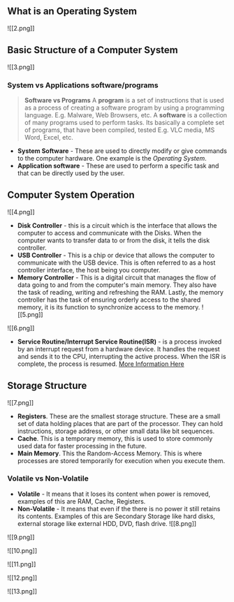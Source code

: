 ```toc
```
## What is an Operating System
![[2.png]]

## Basic Structure of a Computer System
![[3.png]]
### System vs Applications software/programs
> **Software vs Programs**
> A **program** is a set of instructions that is used as a process of creating a software program by using a programming language. E.g. Malware, Web Browsers, etc.
> A **software** is a collection of many programs used to perform tasks. Its basically a complete set of programs, that have been compiled, tested E.g. VLC media, MS Word, Excel, etc.
- **System Software** - These are used to directly modify or give commands to the computer hardware. One example is the *Operating System*.
- **Application software** -  These are used to perform a specific task and that can be directly used by the user.

## Computer System Operation
![[4.png]]
- **Disk Controller** - this is a circuit which is the interface that allows the computer to access and communicate with the Disks. When the computer wants to transfer data to or from the disk, it tells the disk controller.
- **USB Controller** - This is a chip or device that allows the computer to communicate with the USB device. This is often referred to as a host controller interface, the host being you computer.
- **Memory Controller** - This is a digital circuit that manages the flow of data going to and from the computer's main memory. They also have the task of reading, writing and refreshing the RAM. Lastly, the memory controller has the task of ensuring orderly access to the shared memory, it is its function to synchronize access to the memory.
![[5.png]]

![[6.png]]
- **Service Routine/Interrupt Service Routine(ISR)** - is a process invoked by an interrupt request from a hardware device. It handles the request and sends it to the CPU, interrupting the active process. When the ISR is complete, the process is resumed. [More Information Here](https://techterms.com/definition/isr)

## Storage Structure
![[7.png]]
- **Registers**. These are the smallest storage structure. These are a small set of data holding places that are part of the processor. They can hold instructions, storage address,  or other small data like bit sequences.
- **Cache**. This is a temporary memory, this is used to store commonly used data for faster processing in the future.
- **Main Memory**. This the Random-Access Memory. This is where processes are stored temporarily for execution when you execute them.
### Volatile vs Non-Volatile
- **Volatile** - It means that it loses its content when power is removed, examples of this are RAM, Cache, Registers.
- **Non-Volatile** -  It means that even if the there is no power it still retains its contents. Examples of this are Secondary Storage like hard disks, external storage like external HDD, DVD, flash drive.
![[8.png]]

![[9.png]]

![[10.png]]

![[11.png]]

![[12.png]]

![[13.png]]